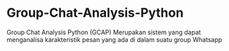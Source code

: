 # Group-Chat-Analysis-Python
Group Chat Analysis Python (GCAP) Merupakan sistem yang dapat menganalisa karakteristik pesan yang ada di dalam suatu group Whatsapp
